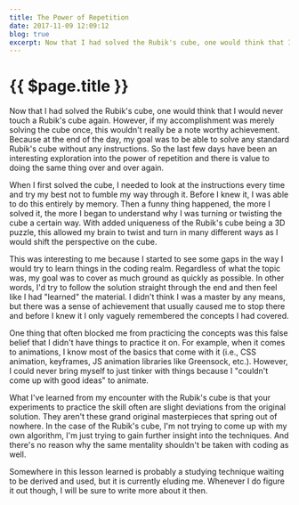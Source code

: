 ```yaml
---
title: The Power of Repetition
date: 2017-11-09 12:09:12
blog: true
excerpt: Now that I had solved the Rubik's cube, one would think that I would never touch a Rubik's cube again. However, if my accomplishment was merely solving the cube once, this wouldn't really be a note worthy achievement. Because at the end of the day, my goal was to be able to solve any standard Rubik's cube without any instructions. So the last few days have been an interesting exploration into the power of repetition and there is value to doing the same thing over and over again.
---
```


# {{ $page.title }}

Now that I had solved the Rubik's cube, one would think that I would never touch a Rubik's cube again. However, if my accomplishment was merely solving the cube once, this wouldn't really be a note worthy achievement. Because at the end of the day, my goal was to be able to solve any standard Rubik's cube without any instructions. So the last few days have been an interesting exploration into the power of repetition and there is value to doing the same thing over and over again.

When I first solved the cube, I needed to look at the instructions every time and try my best not to fumble my way through it. Before I knew it, I was able to do this entirely by memory. Then a funny thing happened, the more I solved it, the more I began to understand why I was turning or twisting the cube a certain way. With added uniqueness of the Rubik's cube being a 3D puzzle, this allowed my brain to twist and turn in many different ways as I would shift the perspective on the cube.

This was interesting to me because I started to see some gaps in the way I would try to learn things in the coding realm. Regardless of what the topic was, my goal was to cover as much ground as quickly as possible. In other words, I'd try to follow the solution straight through the end and then feel like I had "learned" the material. I didn't think I was a master by any means, but there was a sense of achievement that usually caused me to stop there and before I knew it I only vaguely remembered the concepts I had covered.

One thing that often blocked me from practicing the concepts was this false belief that I didn't have things to practice it on. For example, when it comes to animations, I know most of the basics that come with it (i.e., CSS animation, keyframes, JS animation libraries like Greensock, etc.). However, I could never bring myself to just tinker with things because I "couldn't come up with good ideas" to animate. 

What I've learned from my encounter with the Rubik's cube is that your experiments to practice the skill often are slight deviations from the original solution. They aren't these grand original masterpieces that spring out of nowhere. In the case of the Rubik's cube, I'm not trying to come up with my own algorithm, I'm just trying to gain further insight into the techniques. And there's no reason why the same mentality shouldn't be taken with coding as well.

Somewhere in this lesson learned is probably a studying technique waiting to be derived and used, but it is currently eluding me. Whenever I do figure it out though, I will be sure to write more about it then.
